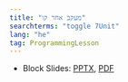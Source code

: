 ```yaml
---
title: "מעקב אחר קו"
searchterms: "toggle 7Unit"
lang: "he"
tag: ProgrammingLesson
---
```

 <ul>
 <li class="ng-binding">Block Slides:
 <a href="ProgrammingLessons/LineFollower-Hebrew.pptx">PPTX</a>,
 <a href="ProgrammingLessons/LineFollower-Hebrew.pptx.pdf">PDF</a>
 </li>

 </ul>
